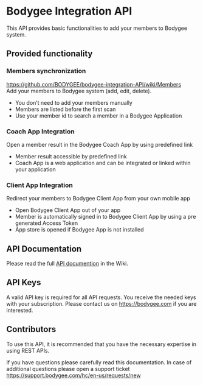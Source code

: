 # Bodygee Integration API
This API provides basic functionalities to add your members to Bodygee system.  

## Provided functionality
### Members synchronization
https://github.com/BODYGEE/bodygee-integration-API/wiki/Members  
Add your members to Bodygee system (add, edit, delete).
- You don’t need to add your members manually
- Members are listed before the first scan
- Use your member id to search a member in a Bodygee Application

### Coach App Integration
Open a member result in the Bodygee Coach App by using predefined link
- Member result accessible by predefined link
- Coach App is a web application and can be integrated or linked within your application

### Client App Integration
Redirect your members to Bodygee Client App from your own mobile app
- Open Bodygee Client App out of your app
- Member is automatically signed in to Bodygee Client App by using a pre generated Access Token
- App store is opened if Bodygee App is not installed

## API Documentation
Please read the full [API documention](https://github.com/BODYGEE/bodygee-integration-API/wiki) in the Wiki.

## API Keys
A valid API key is required for all API requests. You receive the needed keys with your subscription. 
Please contact us on https://bodygee.com if you are interested.

## Contributors
To use this API, it is recommended that you have the necessary expertise in using REST APIs. 

If you have questions please carefully read this documentation. In case of additional questions please open a support ticket https://support.bodygee.com/hc/en-us/requests/new

